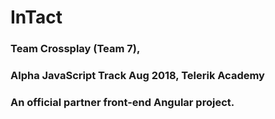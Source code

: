 # InTact

### Team Crossplay (Team 7), 
### Alpha JavaScript Track Aug 2018, Telerik Academy

### An official partner front-end Angular project.

